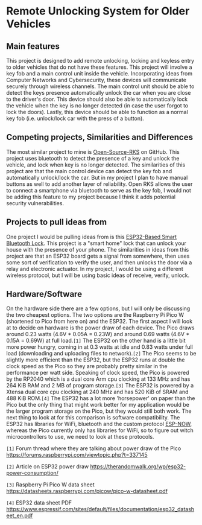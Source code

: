 # Remote Unlocking System for Older Vehicles
## Main features
This project is designed to add remote unlocking, locking and keyless entry to older vehicles that do not have these features.  This project will involve a key fob and a main control unit inside the vehicle.  Incorporating ideas from Computer Networks and Cybersecurity, these devices will communicate securely through wireless channels.  The main control unit should be able to detect the keys presence automatically unlock the car when you are close to the driver's door.  This device should also be able to automatically lock the vehicle when the key is no longer detected (in case the user forgot to lock the doors).  Lastly, this device should be able to function as a normal key fob (i.e. unlock/lock car with the press of a button). 

## Competing projects, Similarities and Differences

The most similar project to mine is [Open-Source-RKS][1] on GitHub.  This project uses bluetooth to detect the presence of a key and unlock the vehicle, and lock when key is no longer detected.  The similarities of this project are that the main control device can detect the key fob and automatically unlock/lock the car.  But in my project I plan to have manual buttons as well to add another layer of reliability.  Open RKS allows the user to connect a smartphone via bluetooth to serve as the key fob, I would not be adding this feature to my project because I think it adds potential security vulnerabilities.

## Projects to pull ideas from
One project I would be pulling ideas from is this [ESP32-Based Smart Bluetooth Lock][2]. This project is a "smart home" lock that can unlock your house with the presence of your phone.  The similarities in ideas from this project are that an ESP32 board gets a signal from somewhere, then uses some sort of verification to verify the user, and then unlocks the door via a relay and electronic actuator.  In my project, I would be using a different wireless protocol, but I will be using basic ideas of receive, verify, unlock.

## Hardware/Software
On the hardware side there are a few options, but I will only be discussing the two cheapest options.  The two options are the Raspberry Pi Pico W (shortened to Pico from here on) and the ESP32.  The first aspect I will look at to decide on hardware is the power draw of each device.  The Pico draws around 0.23 watts (4.6V * 0.05A = 0.23W) and around 0.69 watts (4.6V * 0.15A = 0.69W) at full load.`[1]` The ESP32 on the other hand is a little bit more power hungry, coming in at 0.3 watts at idle and 0.83 watts under full load (downloading and uploading files to network).`[2]`  The Pico seems to be slightly more efficient than the ESP32, but the ESP32 runs at double the clock speed as the Pico so they are probably pretty similar in the performance per watt side.  Speaking of clock speed, the Pico is powered by the RP2040 which is a dual core Arm cpu clocking at 133 MHz and has 264 KiB RAM and 2 MB of program storage.`[3]`  The ESP32 is powered by a Xtensa dual core cpu clocking at 240 MHz and has 520 KiB of SRAM and 488 KiB ROM.`[4]`  The ESP32 has a lot more 'horsepower' on paper than the Pico but the only thing that might work better for my application would be the larger program storage on the Pico, but they would still both work.  The next thing to look at for this comparison is software compatibility. The ESP32 has libraries for WiFi, bluetooth and the custom protocol [ESP-NOW][3], whereas the Pico currently only has libraries for WiFi, so to figure out witch microcontrollers to use, we need to look at these protocols.


`[1]` Forum thread where they are talking about power draw of the Pico https://forums.raspberrypi.com/viewtopic.php?t=337145

`[2]` Article on ESP32 power draw https://therandomwalk.org/wp/esp32-power-consumption/

`[3]` Raspberry Pi Pico W data sheet https://datasheets.raspberrypi.com/picow/pico-w-datasheet.pdf

`[4]` ESP32 data sheet PDF https://www.espressif.com/sites/default/files/documentation/esp32_datasheet_en.pdf

[1]: https://github.com/fryefryefrye/Open-Source-RKS "Open Source Remote Keyless System"
[2]: https://www.electronicsforu.com/electronics-projects/hardware-diy/esp32cam-based-smart-bluetooth-lock "Smart Bluetooth Lock using ESP32"
[3]: https://github.com/espressif/esp-now "ESP-NOW protocol github page"
